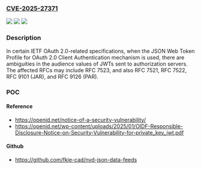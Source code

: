### [CVE-2025-27371](https://cve.mitre.org/cgi-bin/cvename.cgi?name=CVE-2025-27371)
![](https://img.shields.io/static/v1?label=Product&message=RFC%207523&color=blue)
![](https://img.shields.io/static/v1?label=Version&message=7523%20&color=brightgreen)
![](https://img.shields.io/static/v1?label=Vulnerability&message=CWE-305%20Authentication%20Bypass%20by%20Primary%20Weakness&color=brightgreen)

### Description

In certain IETF OAuth 2.0-related specifications, when the JSON Web Token Profile for OAuth 2.0 Client Authentication mechanism is used, there are ambiguities in the audience values of JWTs sent to authorization servers. The affected RFCs may include RFC 7523, and also RFC 7521, RFC 7522, RFC 9101 (JAR), and RFC 9126 (PAR).

### POC

#### Reference
- https://openid.net/notice-of-a-security-vulnerability/
- https://openid.net/wp-content/uploads/2025/01/OIDF-Responsible-Disclosure-Notice-on-Security-Vulnerability-for-private_key_jwt.pdf

#### Github
- https://github.com/fkie-cad/nvd-json-data-feeds

